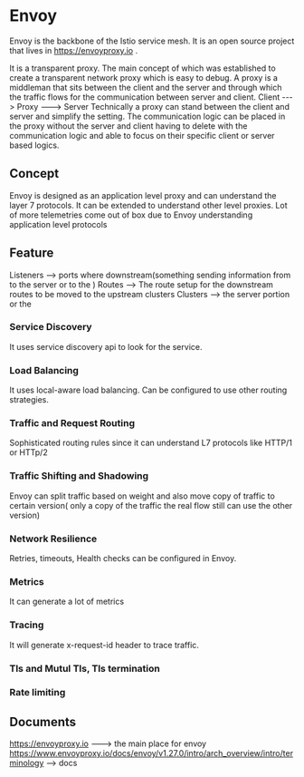 # Envoy

Envoy is the backbone of the Istio service mesh. It is an open source project that lives in https://envoyproxy.io .

It is a transparent proxy. The main concept of which was established to create a transparent network proxy which is easy to debug. A proxy is a middleman that sits between the client and the server and through which the traffic flows for the communication between server and client.
 Client ---> Proxy ---> Server
 Technically a proxy can stand between the client and server and simplify the setting. The communication logic can be placed in the proxy without the server and client having to delete with the communication logic and able to focus on their specific client or server based logics.

## Concept
 Envoy is designed as an application level proxy and can understand the layer 7 protocols. It can be extended to understand other level proxies. Lot of more telemetries come out of box due to Envoy understanding application level protocols


## Feature
Listeners --> ports where downstream(something sending information from to the server or to the )
Routes --> The route setup for the downstream routes to be moved to the upstream clusters
Clusters --> the server portion or the 

### Service Discovery
It uses service discovery api to look for the service. 

### Load Balancing
It uses local-aware load balancing. Can be configured to use other routing strategies.

### Traffic and Request Routing
Sophisticated routing rules since it can understand L7 protocols like HTTP/1 or HTTp/2

### Traffic Shifting and Shadowing
Envoy can split traffic based on weight and also move copy of traffic to certain version( only a copy of the traffic the real flow still can use the other version)

### Network Resilience
Retries, timeouts, Health checks can be configured in Envoy.

### Metrics
It can generate a lot of metrics

### Tracing
It will generate x-request-id header to trace traffic.

### Tls and Mutul Tls, Tls termination 

### Rate limiting


## Documents 

https://envoyproxy.io ---> the main place for envoy
https://www.envoyproxy.io/docs/envoy/v1.27.0/intro/arch_overview/intro/terminology --> docs